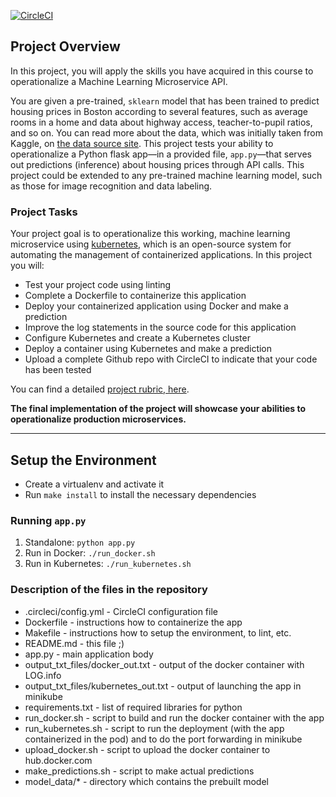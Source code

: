 [![CircleCI](https://circleci.com/gh/ippeter/lesson5.svg?style=svg)](https://circleci.com/gh/ippeter/lesson5)

## Project Overview

In this project, you will apply the skills you have acquired in this course to operationalize a Machine Learning Microservice API. 

You are given a pre-trained, `sklearn` model that has been trained to predict housing prices in Boston according to several features, such as average rooms in a home and data about highway access, teacher-to-pupil ratios, and so on. You can read more about the data, which was initially taken from Kaggle, on [the data source site](https://www.kaggle.com/c/boston-housing). This project tests your ability to operationalize a Python flask app—in a provided file, `app.py`—that serves out predictions (inference) about housing prices through API calls. This project could be extended to any pre-trained machine learning model, such as those for image recognition and data labeling.

### Project Tasks

Your project goal is to operationalize this working, machine learning microservice using [kubernetes](https://kubernetes.io/), which is an open-source system for automating the management of containerized applications. In this project you will:
* Test your project code using linting
* Complete a Dockerfile to containerize this application
* Deploy your containerized application using Docker and make a prediction
* Improve the log statements in the source code for this application
* Configure Kubernetes and create a Kubernetes cluster
* Deploy a container using Kubernetes and make a prediction
* Upload a complete Github repo with CircleCI to indicate that your code has been tested

You can find a detailed [project rubric, here](https://review.udacity.com/#!/rubrics/2576/view).

**The final implementation of the project will showcase your abilities to operationalize production microservices.**

---

## Setup the Environment

* Create a virtualenv and activate it
* Run `make install` to install the necessary dependencies

### Running `app.py`

1. Standalone:  `python app.py`
2. Run in Docker:  `./run_docker.sh`
3. Run in Kubernetes:  `./run_kubernetes.sh`

### Description of the files in the repository

* .circleci/config.yml - CircleCI configuration file
* Dockerfile - instructions how to containerize the app
* Makefile - instructions how to setup the environment, to lint, etc.
* README.md - this file ;)
* app.py - main application body
* output_txt_files/docker_out.txt - output of the docker container with LOG.info
* output_txt_files/kubernetes_out.txt - output of launching the app in minikube
* requirements.txt - list of required libraries for python
* run_docker.sh - script to build and run the docker container with the app
* run_kubernetes.sh - script to run the deployment (with the app containerized in the pod) and to do the port forwarding in minikube
* upload_docker.sh - script to upload the docker container to hub.docker.com
* make_predictions.sh - script to make actual predictions 
* model_data/* - directory which contains the prebuilt model
